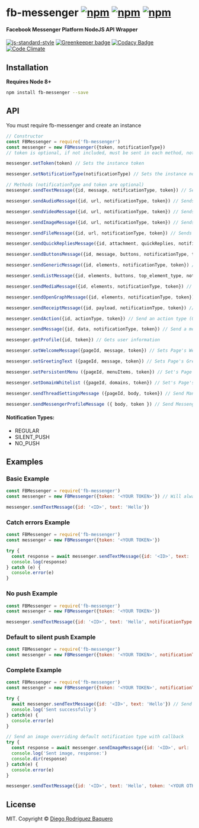 # fb-messenger [![npm](https://img.shields.io/npm/v/fb-messenger.svg)](https://www.npmjs.com/package/fb-messenger) [![npm](https://img.shields.io/npm/dm/fb-messenger.svg)](https://www.npmjs.com/package/fb-messenger) [![npm](https://img.shields.io/npm/l/fb-messenger.svg)](LICENSE) 
#### Facebook Messenger Platform NodeJS API Wrapper

[![js-standard-style](https://img.shields.io/badge/code%20style-standard-brightgreen.svg)](http://standardjs.com/) [![Greenkeeper badge](https://badges.greenkeeper.io/DiegoRBaquero/node-fb-messenger.svg)](https://greenkeeper.io/) [![Codacy Badge](https://api.codacy.com/project/badge/Grade/b3cbd4666fa54722b38288c98cd5e8c1)](https://www.codacy.com/app/diegorbaquero/node-fb-messenger?utm_source=github.com&amp;utm_medium=referral&amp;utm_content=DiegoRBaquero/node-fb-messenger&amp;utm_campaign=Badge_Grade) [![Code Climate](https://codeclimate.com/github/DiegoRBaquero/node-fb-messenger/badges/gpa.svg)](https://codeclimate.com/github/DiegoRBaquero/node-fb-messenger)

## Installation

**Requires Node 8+**

```bash
npm install fb-messenger --save
```

## API

You must require fb-messenger and create an instance

```js
// Constructor
const FBMessenger = require('fb-messenger')
const messenger = new FBMessenger({token, notificationType})
// token is optional, if not included, must be sent in each method, notificationType is optional, default = 'REGULAR'

messenger.setToken(token) // Sets the instance token

messenger.setNotificationType(notificationType) // Sets the instance notificationType

// Methods (notificationType and token are optional)
messenger.sendTextMessage({id, message, notificationType, token}) // Sends a text message

messenger.sendAudioMessage({id, url, notificationType, token}) // Sends an audio from URL

messenger.sendVideoMessage({id, url, notificationType, token}) // Sends an video from URL

messenger.sendImageMessage({id, url, notificationType, token}) // Sends an image from URL

messenger.sendFileMessage({id, url, notificationType, token}) // Sends an file from URL

messenger.sendQuickRepliesMessage({id, attachment, quickReplies, notificationType, token}) // Sends a Quick Replies Message

messenger.sendButtonsMessage({id, message, buttons, notificationType, token}) // Sends a buttons template message

messenger.sendGenericMessage({id, elements, notificationType, token}) // Sends a generic template message

messenger.sendListMessage({id, elements, buttons, top_element_type, notificationType, token}) // Sends a list template message

messenger.sendMediaMessage({id, elements, notificationType, token}) // Sends a media template message

messenger.sendOpenGraphMessage({id, elements, notificationType, token}) // Sends an open graph template message

messenger.sendReceiptMessage({id, payload, notificationType, token}) // Sends a receipt template message (No need for template_type in payload) 

messenger.sendAction({id, actionType, token}) // Send an action type (One of 'mark_seen', 'typing_on', 'typing_off')

messenger.sendMessage({id, data, notificationType, token}) // Send a message from custom data

messenger.getProfile({id, token}) // Gets user information

messenger.setWelcomeMessage({pageId, message, token}) // Sets Page's Welcome Message (message can be a text string or a strucuted message)

messenger.setGreetingText ({pageId, message, token}) // Sets Page's Greeting Text

messenger.setPersistentMenu ({pageId, menuItems, token}) // Set's Page's Persistent Menu

messenger.setDomainWhitelist ({pageId, domains, token}) // Set's Page's Whitelisted Domains 

messenger.sendThreadSettingsMessage ({pageId, body, token}) // Send Manually Page's Thread Settings

messenger.sendMessengerProfileMessage ({ body, token }) // Send Messenger Profile API
```

#### Notification Types:
 - REGULAR
 - SILENT_PUSH
 - NO_PUSH

## Examples

### Basic Example

```js
const FBMessenger = require('fb-messenger')
const messenger = new FBMessenger({token: '<YOUR TOKEN>'}) // Will always use this page's token for request unless sent on each method

messenger.sendTextMessage({id: '<ID>', text: 'Hello'})
```

### Catch errors Example

```js
const FBMessenger = require('fb-messenger')
const messenger = new FBMessenger({token: '<YOUR TOKEN>'})

try {
  const response = await messenger.sendTextMessage({id: '<ID>', text: 'Hello'})
  console.log(response)
} catch (e) {
  console.error(e)
}
```

### No push Example

```js
const FBMessenger = require('fb-messenger')
const messenger = new FBMessenger({token: '<YOUR TOKEN>'})

messenger.sendTextMessage({id: '<ID>', text: 'Hello', notificationType: 'NO_PUSH'})
```

### Default to silent push Example

```js
const FBMessenger = require('fb-messenger')
const messenger = new FBMessenger({token: '<YOUR TOKEN>', notificationType: 'SILENT_PUSH'})
```

### Complete Example

```js
const FBMessenger = require('fb-messenger')
const messenger = new FBMessenger({token: '<YOUR TOKEN>', notificationType: 'NO_PUSH'})

try {
  await messenger.sendTextMessage({id: '<ID>', text: 'Hello'}) // Send a message with NO_PUSH, ignoring response
  console.log('Sent successfully')
} catch(e) {
  console.error(e)
}

// Send an image overriding default notification type with callback
try {
  const response = await messenger.sendImageMessage({id: '<ID>', url: '<IMG URL>', notificationType: 'REGULAR'})
  console.log('Sent image, response:')
  console.dir(response)
} catch(e) {
  console.error(e)
}

messenger.sendTextMessage({id: '<ID>', text: 'Hello', token: '<YOUR OTHER TOKEN>'}) // Send message on another page
```

## License

MIT. Copyright © [Diego Rodríguez Baquero](https://diegorbaquero.com)
